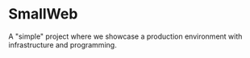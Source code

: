 # SmallWeb

A "simple" project where we showcase a production environment with infrastructure and programming.
